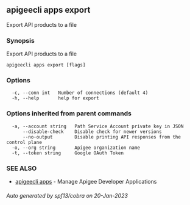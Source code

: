 ## apigeecli apps export

Export API products to a file

### Synopsis

Export API products to a file

```
apigeecli apps export [flags]
```

### Options

```
  -c, --conn int   Number of connections (default 4)
  -h, --help       help for export
```

### Options inherited from parent commands

```
  -a, --account string   Path Service Account private key in JSON
      --disable-check    Disable check for newer versions
      --no-output        Disable printing API responses from the control plane
  -o, --org string       Apigee organization name
  -t, --token string     Google OAuth Token
```

### SEE ALSO

* [apigeecli apps](apigeecli_apps.md)	 - Manage Apigee Developer Applications

###### Auto generated by spf13/cobra on 20-Jan-2023
